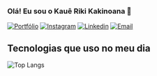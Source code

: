 ### Olá! Eu sou o Kauê Riki Kakinoana 👋

[![Portfólio](https://img.shields.io/website?label=portfólio/style=for-the-badge&url=/)](https://portfolio-orpin-nine-25.vercel.app/)
[![Instagram](https://img.shields.io/badge/Instagram-E4405F?style=for-the-badge&logo=instagram&logoColor=white)](https://www.instagram.com/kaue_riki/)
[![Linkedin](https://img.shields.io/badge/LinkedIn-0077B5?style=for-the-badge&logo=linkedin&logoColor=white)](https://www.linkedin.com/in/kau%C3%AA-riki-70b518273/)
[![Email](https://img.shields.io/badge/Gmail-D14836?style=for-the-badge&logo=gmail&logoColor=white)](mailto:kauerikil@gmail.com/)


## Tecnologias que uso no meu dia
![Top Langs](https://github-readme-stats.vercel.app/api/top-langs/?username=kaueriki&hide_progress=true)



